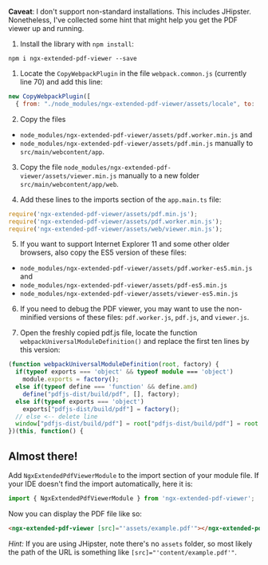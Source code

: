 **Caveat**: I don't support non-standard installations. This includes JHipster. Nonetheless, I've collected some hint that might help you get the PDF viewer up and running.

1. Install the library with `npm install`:

```batch
npm i ngx-extended-pdf-viewer --save
```


1. Locate the `CopyWebpackPlugin` in the file `webpack.common.js` (currently line 70) and add this line:

```javascript
new CopyWebpackPlugin([
  { from: "./node_modules/ngx-extended-pdf-viewer/assets/locale", to: 'content/assets/locale' },
```

2. Copy the files 
  - `node_modules/ngx-extended-pdf-viewer/assets/pdf.worker.min.js` and 
  - `node_modules/ngx-extended-pdf-viewer/assets/pdf.min.js` 
  manually to `src/main/webcontent/app`.

3. Copy the file `node_modules/ngx-extended-pdf-viewer/assets/viewer.min.js` manually to a new folder `src/main/webcontent/app/web`.

4. Add these lines to the imports section of the `app.main.ts` file:

```typescript
require('ngx-extended-pdf-viewer/assets/pdf.min.js');
require('ngx-extended-pdf-viewer/assets/pdf.worker.min.js');
require('ngx-extended-pdf-viewer/assets/web/viewer.min.js');
```

5. If you want to support Internet Explorer 11 and some other older browsers, also copy the ES5 version of these files:
  - `node_modules/ngx-extended-pdf-viewer/assets/pdf.worker-es5.min.js` and 
  - `node_modules/ngx-extended-pdf-viewer/assets/pdf-es5.min.js` 
  - `node_modules/ngx-extended-pdf-viewer/assets/viewer-es5.min.js`

6. If you need to debug the PDF viewer, you may want to use the non-minified versions of these files: `pdf.worker.js`, `pdf.js`, and `viewer.js`.

7. Open the freshly copied pdf.js file, locate the function `webpackUniversalModuleDefinition()` and replace the first ten lines by this version:

```typescript
(function webpackUniversalModuleDefinition(root, factory) {
  if(typeof exports === 'object' && typeof module === 'object')
    module.exports = factory();
  else if(typeof define === 'function' && define.amd)
    define("pdfjs-dist/build/pdf", [], factory);
  else if(typeof exports === 'object')
    exports["pdfjs-dist/build/pdf"] = factory();
  // else <-- delete line
  window["pdfjs-dist/build/pdf"] = root["pdfjs-dist/build/pdf"] = root.pdfjsLib = factory(); // <-- modified line
})(this, function() {
```

## Almost there!

Add `NgxExtendedPdfViewerModule` to the import section of your module file. If your IDE doesn't find
    the import automatically, here it is:

```typescript
import { NgxExtendedPdfViewerModule } from 'ngx-extended-pdf-viewer';
```

Now you can display the PDF file like so:

```html
<ngx-extended-pdf-viewer [src]="'assets/example.pdf'"></ngx-extended-pdf-viewer>
```

_Hint:_ If you are using JHipster, note there's no `assets` folder, so most likely the path of the URL is something like `[src]="'content/example.pdf'"`.
